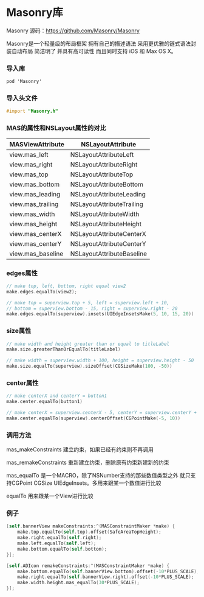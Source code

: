 # Masonry库

Masonry 源码：https://github.com/Masonry/Masonry

Masonry是一个轻量级的布局框架 拥有自己的描述语法 采用更优雅的链式语法封装自动布局 简洁明了 并具有高可读性 而且同时支持 iOS 和 Max OS X。

### 导入库
```objective-c
pod 'Masonry'
```

### 导入头文件
```objective-c
#import "Masonry.h"
```

### MAS的属性和NSLayout属性的对比
|MASViewAttribute|NSLayoutAttribute|
| ------ | ------ |
|view.mas_left|NSLayoutAttributeLeft|
|view.mas_right|NSLayoutAttributeRight|
|view.mas_top|NSLayoutAttributeTop| 
|view.mas_bottom|NSLayoutAttributeBottom|
|view.mas_leading|NSLayoutAttributeLeading|
|view.mas_trailing|NSLayoutAttributeTrailing|
|view.mas_width|NSLayoutAttributeWidth|
|view.mas_height|NSLayoutAttributeHeight|
|view.mas_centerX|NSLayoutAttributeCenterX|
|view.mas_centerY|NSLayoutAttributeCenterY|
|view.mas_baseline|NSLayoutAttributeBaseline|

### edges属性
```objective-c
// make top, left, bottom, right equal view2
make.edges.equalTo(view2);

// make top = superview.top + 5, left = superview.left + 10,
// bottom = superview.bottom - 15, right = superview.right - 20
make.edges.equalTo(superview).insets(UIEdgeInsetsMake(5, 10, 15, 20))
```
### size属性
```objective-c
// make width and height greater than or equal to titleLabel
make.size.greaterThanOrEqualTo(titleLabel)

// make width = superview.width + 100, height = superview.height - 50
make.size.equalTo(superview).sizeOffset(CGSizeMake(100, -50))
```
### center属性
```objective-c
// make centerX and centerY = button1
make.center.equalTo(button1)

// make centerX = superview.centerX - 5, centerY = superview.centerY + 10
make.center.equalTo(superview).centerOffset(CGPointMake(-5, 10))
```

### 调用方法

mas_makeConstraints 建立约束，如果已经有约束则不再调用

mas_remakeConstraints 重新建立约束，删除原有约束新建新的约束

mas_equalTo 是一个MACRO，除了NSNumber支持的那些数值类型之外 就只支持CGPoint CGSize UIEdgeInsets。多用来跟某一个数值进行比较

equalTo 用来跟某一个View进行比较


### 例子
```objective-c
[self.bannerView makeConstraints:^(MASConstraintMaker *make) {
    make.top.equalTo(self.top).offset(SafeAreaTopHeight);
    make.right.equalTo(self.right);
    make.left.equalTo(self.left);
    make.bottom.equalTo(self.bottom);
}];

[self.ADIcon remakeConstraints:^(MASConstraintMaker *make) {
    make.bottom.equalTo(self.bannerView.bottom).offset(-10*PLUS_SCALE);
    make.right.equalTo(self.bannerView.right).offset(-10*PLUS_SCALE);
    make.width.height.mas_equalTo(30*PLUS_SCALE);
}];
```
